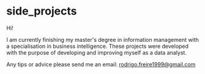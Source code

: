 # side_projects
Hi!

I am currently finishing my master's degree in information management with a specialisation in business intelligence. 
These projects were developed with the purpose of developing and improving myself as a data analyst. 

Any tips or advice please send me an email: rodrigo.freire1999@gmail.com
